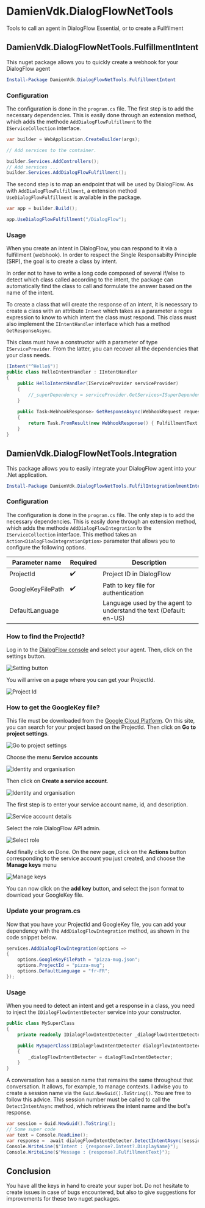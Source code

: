 # DamienVdk.DialogFlowNetTools
Tools to call an agent in DialogFlow Essential, or to create a Fullfilment

## DamienVdk.DialogFlowNetTools.FulfillmentIntent
This nuget package allows you to quickly create a webhook for your DialogFlow agent

```powershell
Install-Package DamienVdk.DialogFlowNetTools.FulfillmentIntent
```

### Configuration

The configuration is done in the `program.cs` file. The first step is to add the necessary dependencies. This is easily done through an extension method, which adds the methode `AddDialogFlowFulfillment` to the `IServiceCollection` interface.

```csharp
var builder = WebApplication.CreateBuilder(args);

// Add services to the container.

builder.Services.AddControllers();
// Add services ...
builder.Services.AddDialogFlowFulfillment();
```

The second step is to map an endpoint that will be used by DialogFlow. As with `AddDialogFlowFulfillment`, a extension method `UseDialogFlowFulfillment`  is available in the package.

```csharp
var app = builder.Build();

app.UseDialogFlowFulfillment("/DialogFlow");
```

### Usage

When you create an intent in DialogFlow, you can respond to it via a fulfillment (webhook). In order to respect the Single Responsabilty Principle (SRP), the goal is to create a class by intent. 

In order not to have to write a long code composed of several if/else to detect which class called according to the intent, the package can automatically find the class to call and formulate the answer based on the name of the intent.

To create a class that will create the response of an intent, it is necessary to create a class with an attribute `Intent` which takes as a parameter a regex expression to know to which intent the class must respond. This class must also implement the `IIntentHandler` interface which has a method `GetResponseAsync`.

This class must have a constructor with a parameter of type `IServiceProvider`. From the latter, you can recover all the dependencies that your class needs.

```csharp
[Intent("^Hello$")]
public class HelloIntentHandler : IIntentHandler
{
    public HelloIntentHandler(IServiceProvider serviceProvider)
    {
        //_superDependency = serviceProvider.GetServices<ISuperDependency>()
    }
    
    public Task<WebhookResponse> GetResponseAsync(WebhookRequest request)
    {
        return Task.FromResult(new WebhookResponse() { FulfillmentText = "Hello response!" });
    }
}
```

## DamienVdk.DialogFlowNetTools.Integration
This package allows you to easily integrate your DialogFlow agent into your .Net application.

```powershell
Install-Package DamienVdk.DialogFlowNetTools.FulfilIntegrationlmentIntent
```

### Configuration

The configuration is done in the `program.cs` file. The only step is to add the necessary dependencies. This is easily done through an extension method, which adds the methode `AddDialogFlowIntegration` to the `IServiceCollection` interface. This method takes an `Action<DialogFlowIntegrationOption>` parameter that allows you to configure the following options. 

| Parameter name | Required | Description |
| --- | --- | --- |
| ProjectId | ✔️ | Project ID in DialogFlow |
| GoogleKeyFilePath | ✔️ | Path to key file for authentication |
| DefaultLanguage | | Language used by the agent to understand the text (Default: en-US) |

### How to find the ProjectId?

Log in to the [DialogFlow console](https://dialogflow.cloud.google.com/) and select your agent. Then, click on the settings button.

![Setting button](./.attachments/ProjectSettings.png)

You will arrive on a page where you can get your ProjectId.

![Project Id](./.attachments/ProjectId.png)

### How to get the GoogleKey file?

This file must be downloaded from the [Google Cloud Platform](https://console.cloud.google.com/).
On this site, you can search for your project based on the ProjectId. Then click on **Go to project settings**.

![Go to project settings](./.attachments/GoToProjectSettings.png)

Choose the menu **Service accounts**

![Identity and organisation](./.attachments/ServiceAccount.png)

Then click on **Create a service account**.

![Identity and organisation](./.attachments/CreateAServiceAccount.png)

The first step is to enter your service account name, id, and description.

![Service account details](./.attachments/ServiceAccountDetails.png)

Select the role DialogFlow API admin.

![Select role](./.attachments/Role.png)

And finally click on Done.
On the new page, click on the **Actions** button corresponding to the service account you just created, and choose the **Manage keys** menu

![Manage keys](./.attachments/ManageKeys.png)

You can now click on the **add key** button, and select the json format to download your GoogleKey file.

### Update your program.cs

Now that you have your ProjectId and GoogleKey file, you can add your dependency with the `AddDialogFlowIntegration` method, as shown in the code snippet below.

```csharp
services.AddDialogFlowIntegration(options =>
{
    options.GoogleKeyFilePath = "pizza-mug.json";
    options.ProjectId = "pizza-mug";
    options.DefaultLanguage = "fr-FR";
});
```

### Usage

When you need to detect an intent and get a response in a class, you need to inject the `IDialogFlowIntentDetecter` service into your constructor.

```csharp
public class MySuperClass
{
    private readonly IDialogFlowIntentDetecter _dialogFlowIntentDetecter;

    public MySuperClass(IDialogFlowIntentDetecter dialogFlowIntentDetecter)
    {
        _dialogFlowIntentDetecter = dialogFlowIntentDetecter;
    }
}
```

A conversation has a session name that remains the same throughout that conversation. It allows, for example, to manage contexts. I advise you to create a session name via the `Guid.NewGuid().ToString()`. You are free to follow this advice. This session number must be called to call the `DetectIntentAsync` method, which retrieves the intent name and the bot's response.

```csharp
var session = Guid.NewGuid().ToString();
// Some super code
var text = Console.ReadLine();
var response =  await dialogFlowIntentDetecter.DetectIntentAsync(session, text/*, you can override default language here*/);
Console.WriteLine($"Intent : {response?.Intent?.DisplayName}");
Console.WriteLine($"Message : {response?.FulfillmentText}");
```

## Conclusion

You have all the keys in hand to create your super bot. Do not hesitate to create issues in case of bugs encountered, but also to give suggestions for improvements for these two nuget packages.

